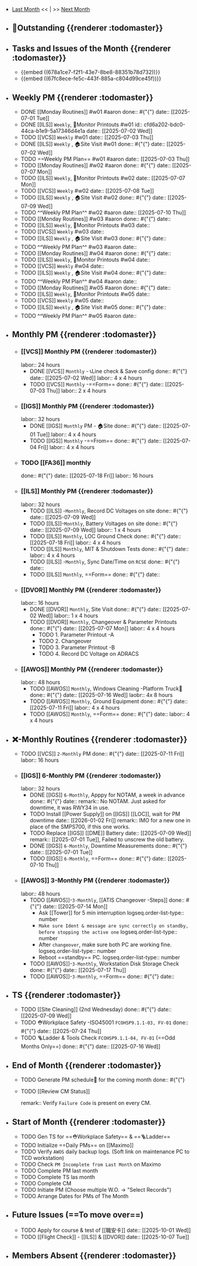 - [Last Month]([[Monthly/2025-06]]) << | >> [Next Month]([[Monthly/2025-08]])
- ## 📌Outstanding {{renderer :todomaster}}
- ## Tasks and Issues of the Month {{renderer :todomaster}}
	- {{embed ((678a1ce7-f2f1-43e7-8be8-88351b78d732))}}
	- {{embed ((67fc8ece-fe5c-443f-885a-c804d99ce45f))}}
- ## Weekly PM {{renderer :todomaster}}
	- DONE [[Monday Routines]] #w01 #aaron 
	  done:: #{"{"}
	  date:: [[2025-07-01 Tue]]
	- DONE [[ILS]] `Weekly`, 📄Monitor Printouts #w01
	  id:: cfd6a202-bdc0-44ca-b1e9-5a17346d4e1a
	  date:: [[2025-07-02 Wed]]
	- TODO [[VCS]] `Weekly` #w01
	  date:: [[2025-07-03 Thu]]
	- DONE [[ILS]] `Weekly` ,  🏠️Site Visit #w01
	  done:: #{"{"}
	  date:: [[2025-07-02 Wed]]
	- TODO  ==Weekly PM Plan== #w01 #aaron 
	  date:: [[2025-07-03 Thu]]
	- TODO [[Monday Routines]] #w02 #aaron 
	  done:: #{"{"}
	  date:: [[2025-07-07 Mon]]
	- TODO  [[ILS]] `Weekly`, 📄Monitor Printouts  #w02
	  date:: [[2025-07-07 Mon]]
	- TODO  [[VCS]] `Weekly` #w02
	  date:: [[2025-07-08 Tue]]
	- TODO  [[ILS]] `Weekly` ,  🏠️Site Visit #w02
	  done:: #{"{"}
	  date:: [[2025-07-09 Wed]]
	- TODO  ^^Weekly PM Plan^^ #w02 #aaron 
	  date:: [[2025-07-10 Thu]]
	- TODO [[Monday Routines]] #w03 #aaron 
	  done:: #{"{"}
	  date::
	- TODO [[ILS]] `Weekly`, 📄Monitor Printouts #w03 
	  date::
	- TODO [[VCS]] `Weekly` #w03
	  date::
	- TODO [[ILS]] `Weekly` ,  🏠️Site Visit #w03
	  done:: #{"{"}
	  date::
	- TODO ^^Weekly PM Plan^^ #w03 #aaron 
	  date::
	- TODO [[Monday Routines]] #w04 #aaron 
	  done:: #{"{"}
	  date::
	- TODO [[ILS]] `Weekly`, 📄Monitor Printouts #w04
	  date::
	- TODO [[VCS]] `Weekly` #w04
	  date::
	- TODO [[ILS]] `Weekly` ,  🏠️Site Visit #w04
	  done:: #{"{"}
	  date::
	- TODO ^^Weekly PM Plan^^ #w04 #aaron 
	  date::
	- TODO [[Monday Routines]] #w05 #aaron 
	  done:: #{"{"}
	  date::
	- TODO [[ILS]] `Weekly`, 📄Monitor Printouts #w05 
	  date::
	- TODO [[VCS]] `Weekly` #w05
	  date::
	- TODO [[ILS]] `Weekly` ,  🏠️Site Visit #w05
	  done:: #{"{"}
	  date::
	- TODO ^^Weekly PM Plan^^ #w05 #aaron 
	  date::
- ## Monthly PM {{renderer :todomaster}}
	- ### [[VCS]] Monthly PM {{renderer :todomaster}}
	  labor:: 24 hours
		- DONE [[VCS]] `Monthly` - 📞Line check & Save config
		  done:: #{"{"}
		  date:: [[2025-07-02 Wed]]
		  labor::  4 x 4 hours
		- TODO [[VCS]] `Monthly` -==Form== 
		  done:: #{"{"}
		  date:: [[2025-07-03 Thu]]
		  labor::  2 x 4 hours
	- ### [[IGS]] Monthly PM {{renderer :todomaster}}
	  labor:: 32 hours
		- DONE [[IGS]] `Monthly` PM - 🏠️Site
		  done:: #{"{"}
		  date:: [[2025-07-01 Tue]]
		  labor:: 4 x 4 hours
		- TODO [[IGS]] `Monthly` -==From== 
		  done:: #{"{"}
		  date:: [[2025-07-04 Fri]]
		  labor::  4 x 4 hours
	- ### TODO [[FA36]] monthly 
	  done:: #{"{"}
	  date:: [[2025-07-18 Fri]]
	  labor:: 16 hours
	- ### [[ILS]] Monthly PM {{renderer :todomaster}}
	  labor:: 32 hours
		- TODO [[ILS]] -`Monthly`, Record DC Voltages on site 
		  done:: #{"{"}
		  date:: [[2025-07-09 Wed]]
		- TODO [[ILS]]-`Monthly`, Battery Voltages on site 
		  done:: #{"{"}
		  date:: [[2025-07-09 Wed]]
		  labor:: 1 x 4 hours
		- TODO [[ILS]] `Monthly`, LOC Ground Check 
		  done:: #{"{"}
		  date:: [[2025-07-18 Fri]]
		  labor:: 4 x 4 hours
		- TODO [[ILS]] `Monthly`, MIT & Shutdown Tests 
		  done:: #{"{"}
		  date:: 
		  labor:: 4 x 4 hours
		- TODO [[ILS]] -`Monthly`, Sync Date/Time on `RCSE` 
		  done:: #{"{"}
		  date::
		- TODO [[ILS]] `Monthly`, ==Form== 
		  done:: #{"{"}
		  date::
	- ### [[DVOR]] Monthly PM {{renderer :todomaster}}
	  labor:: 16 hours
		- DONE [[DVOR]] `Monthly`, Site Visit
		  done:: #{"{"}
		  date:: [[2025-07-02 Wed]]
		  labor:: 1 x 4 hours
		- TODO [[DVOR]] `Monthly`, Changeover & Parameter Printouts
		  done:: #{"{"}
		  date:: [[2025-07-07 Mon]]
		  labor:: 4 x 4 hours
			- TODO 1. Parameter Printout -A
			- TODO 2. Changeover
			- TODO 3. Parameter Printout -B
			- TODO 4. Record DC Voltage on ADRACS
	- ### [[AWOS]] Monthly PM {{renderer :todomaster}}
	  labor:: 48 hours
		- TODO [[AWOS]] `Monthly`, Windows Cleaning -Platform Truck🚛
		  done:: #{"{"}
		  date:: [[2025-07-16 Wed]]
		  laobr:: 4x 8 hours
		- TODO [[AWOS]] `Monthly`, Ground Equipment
		  done:: #{"{"}
		  date:: [[2025-07-11 Fri]]
		  labor:: 4 x 4 hours
		- TODO [[AWOS]] `Monthly`, ==Form== 
		  done:: #{"{"}
		  date:: 
		  labor:: 4 x 4 hours
- ## ❌-Monthly Routines {{renderer :todomaster}}
	- TODO [[VCS]] `2-Monthly` PM 
	  done:: #{"{"}
	  date:: [[2025-07-11 Fri]]
	  labor:: 16 hours
	- ### [[IGS]] 6-Monthly PM {{renderer :todomaster}}
	  labor:: 32 hours
		- DONE [[IGS]] `6-Monthly`, Apppy for NOTAM, a week in advance 
		  done:: #{"{"}
		  date::
		  remark:: No NOTAM. Just asked for downtime, it was RWY34 in use.
		- TODO Install [[Power Supply]] on [[IGS]] [[LOC]], wait for PM downtime
		  date:: [[2026-01-02 Fri]]
		  remark:: IMO for a new one in place of the SMPS700, if this one works.
		- TODO Replace [[IGS]] [[DME]] Battery
		  date:: [[2025-07-09 Wed]]
		  remark:: [[2025-07-01 Tue]], Failed to unscrew the old battery.
		- DONE [[IGS]] `6-Monthly`, Downtime Measurements
		  done:: #{"{"}
		  date:: [[2025-07-01 Tue]]
		- TODO [[IGS]] `6-Monthly`, ==Form==
		  done:: #{"{"}
		  date:: [[2025-07-10 Thu]]
	- ### [[AWOS]] 3-Monthly PM {{renderer :todomaster}}
	  labor:: 48 hours
		- TODO [[AWOS]]-`3-Monthly`, [[ATIS Changeover -Steps]] 
		  done:: #{"{"}
		  date:: [[2025-07-14 Mon]]
			- Ask [[Tower]] for 5 min interruption
			  logseq.order-list-type:: number
			- `Make sure Ident & message are sync correctly on standby, before stopping the active one`
			  logseq.order-list-type:: number
			- After `changeover`, make sure both PC are working fine.
			  logseq.order-list-type:: number
			- Reboot ==standby== PC.
			  logseq.order-list-type:: number
		- TODO [[AWOS]]-`3-Monthly`, Workstation Disk Storage Check
		  done:: #{"{"}
		  date:: [[2025-07-17 Thu]]
		- TODO [[AWOS]]-`3-Monthly`, ==Form==
		  done:: #{"{"}
		  date::
- ## TS {{renderer :todomaster}}
	- TODO [[Site Cleaning]] (2nd Wednesday) 
	  done:: #{"{"}
	  date:: [[2025-07-09 Wed]]
	- TODO ⛑️Workplace Safety -ISO45001 `FCOHSP9.1.1-03, FV-01`
	  done:: #{"{"}
	  date:: [[2025-07-24 Thu]]
	- TODO 🪜Ladder & Tools Check `FCOHSP9.1.1-04, FV-01` (==Odd Months Only==) 
	  done:: #{"{"}
	  date:: [[2025-07-16 Wed]]
- ## End of Month {{renderer :todomaster}}
	- TODO Generate PM schedule📅 for the coming month
	  done:: #{"{"}
	- TODO [[Review CM Status]]
	  
	  remark:: Verify `Failure Code` is present on every CM.
- ## Start of Month {{renderer :todomaster}}
	- TODO Gen TS for ==⛑️Workplace Safety== & ==🪜Ladder==
	- TODO Initialize ==Daily PMs== on [[Maximo]]
	- TODO Verify `AWOS` daily backup logs. (Soft link on maintenance PC to TCD workstation)
	- TODO Check `PM Incomplete from Last Month` on Maximo
	- TODO Complete PM last month
	- TODO Complete TS las month
	- TODO Complete CM
	- TODO Initiate PM (Choose multiple W.O. -> "Select Records")
	- TODO Arrange Dates for PMs of The Month
- ## Future Issues (==To move over==)
	- TODO Apply for course & test of [[職安卡]]
	  date:: [[2025-10-01 Wed]]
	- TODO [[Flight Check]] - [[ILS]] & [[DVOR]]
	  date:: [[2025-10-07 Tue]]
- ## Members Absent {{renderer :todomaster}}